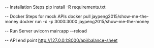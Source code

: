 -- Installation Steps pip install -R requirements.txt

-- Docker Steps for mock APIs docker pull jaypeng2015/show-me-the-money docker run -d -p 3000:3000 jaypeng2015/show-me-the-money

-- Run Server uvicorn main:app --reload

-- API end point http://127.0.0.1:8000/api/balance-sheet
